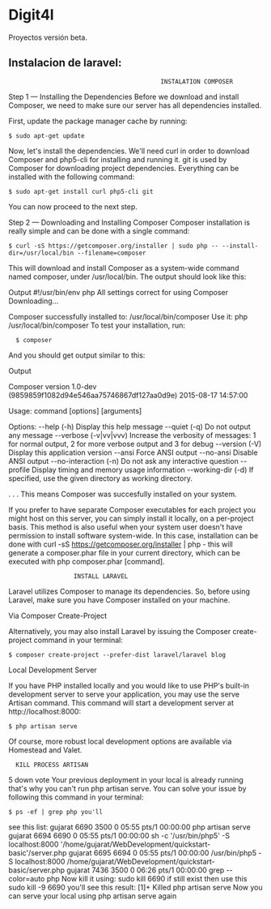 # Digit4l
Proyectos versión beta.

Instalacion de laravel:
-------------------------

                                              INSTALATION COMPOSER 

Step 1 — Installing the Dependencies
Before we download and install Composer, we need to make sure our server has all dependencies installed.

First, update the package manager cache by running:

    $ sudo apt-get update

Now, let's install the dependencies. We'll need curl in order to download Composer and php5-cli for installing and running it. git is used by Composer for downloading project dependencies. Everything can be installed with the following command:

    $ sudo apt-get install curl php5-cli git

You can now proceed to the next step.

Step 2 — Downloading and Installing Composer
Composer installation is really simple and can be done with a single command:

    $ curl -sS https://getcomposer.org/installer | sudo php -- --install-dir=/usr/local/bin --filename=composer

This will download and install Composer as a system-wide command named composer, under /usr/local/bin. The output should look like this:

Output
#!/usr/bin/env php
All settings correct for using Composer
Downloading...

Composer successfully installed to: /usr/local/bin/composer
Use it: php /usr/local/bin/composer
To test your installation, run:

      $ composer

And you should get output similar to this:

Output

Composer version 1.0-dev (9859859f1082d94e546aa75746867df127aa0d9e) 2015-08-17 14:57:00

Usage:
 command [options] [arguments]

Options:
 --help (-h)           Display this help message
 --quiet (-q)          Do not output any message
 --verbose (-v|vv|vvv) Increase the verbosity of messages: 1 for normal output, 2 for more verbose output and 3 for debug
 --version (-V)        Display this application version
 --ansi                Force ANSI output
 --no-ansi             Disable ANSI output
 --no-interaction (-n) Do not ask any interactive question
 --profile             Display timing and memory usage information
 --working-dir (-d)    If specified, use the given directory as working directory.

. . .
This means Composer was succesfully installed on your system.

If you prefer to have separate Composer executables for each project you might host on this server, you can simply install it locally, on a per-project basis. This method is also useful when your system user doesn't have permission to install software system-wide. In this case, installation can be done with curl -sS https://getcomposer.org/installer | php - this will generate a composer.phar file in your current directory, which can be executed with php composer.phar [command].


                      INSTALL LARAVEL


Laravel utilizes Composer to manage its dependencies. So, before using Laravel, make sure you have Composer installed on your machine.

Via Composer Create-Project

Alternatively, you may also install Laravel by issuing the Composer create-project command in your terminal:

    $ composer create-project --prefer-dist laravel/laravel blog

Local Development Server

If you have PHP installed locally and you would like to use PHP's built-in development server to serve your application, you may use the serve Artisan command. This command will start a development server at http://localhost:8000:

    $ php artisan serve

Of course, more robust local development options are available via Homestead and Valet.


      KILL PROCESS ARTISAN
      

5
down vote
Your previous deployment in your local is already running that's why you can't run php artisan serve. You can solve your issue by following this command in your terminal:

    $ ps -ef | grep php you'll 
    
see this list:
gujarat 6690 3500 0 05:55 pts/1 00:00:00 php artisan serve 
gujarat 6694 6690 0 05:55 pts/1 00:00:00 sh -c '/usr/bin/php5' -S localhost:8000 '/home/gujarat/WebDevelopment/quickstart-basic'/server.php 
gujarat 6695 6694 0 05:55 pts/1 00:00:00 /usr/bin/php5 -S localhost:8000 /home/gujarat/WebDevelopment/quickstart-basic/server.php 
gujarat 7436 3500 0 06:26 pts/1 00:00:00 grep --color=auto php
Now kill it using: sudo kill 6690 if still exist then use this sudo kill -9 6690 you'll see this result:
[1]+ Killed php artisan serve
Now you can serve your local using php artisan serve again
